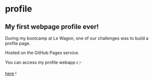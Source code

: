 # profile

## My first webpage profile ever!

<p> During my bootcamp at Le Wagon, one of our challenges was to build a profile page. </p>
<p> Hosted on the GitHub Pages service. </p>
<p> You can access my profile webapp 👉</p> <a href="http://KittySou.github.io/profile">here</a> !
